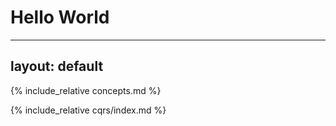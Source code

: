 # Hello World

---
layout: default
---

{% include_relative concepts.md %}

{% include_relative cqrs/index.md %}